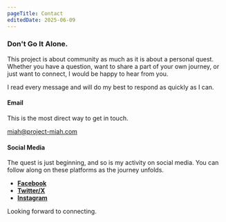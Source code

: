 ```yaml
---
pageTitle: Contact
editedDate: 2025-06-09
---
```


### Don't Go It Alone.

This project is about community as much as it is about a personal quest. Whether you have a question, want to share a part of your own journey, or just want to connect, I would be happy to hear from you.

I read every message and will do my best to respond as quickly as I can.

#### Email

This is the most direct way to get in touch.

[miah@project-miah.com](mailto:miah@project-miah.com)

#### Social Media

The quest is just beginning, and so is my activity on social media. You can follow along on these platforms as the journey unfolds.

* **[Facebook](https://www.facebook.com/jeremiah.bridges)**
* **[Twitter/X](https://x.com/_miahb_)**
* **[Instagram](https://www.instagram.com/_miahb_)**

Looking forward to connecting.